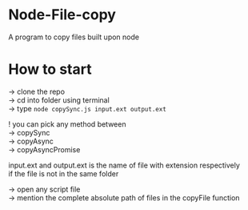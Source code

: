 # Node-File-copy
A program to copy files built upon node


# How to start
-> clone the repo  
-> cd into folder using terminal  
-> type `node copySync.js input.ext output.ext`  



! you can pick any method between  
-> copySync  
-> copyAsync  
-> copyAsyncPromise  


input.ext and output.ext is the name of file with extension respectively  
if the file is not in the same folder

-> open any script file  
-> mention the complete absolute path of files in the copyFile function  